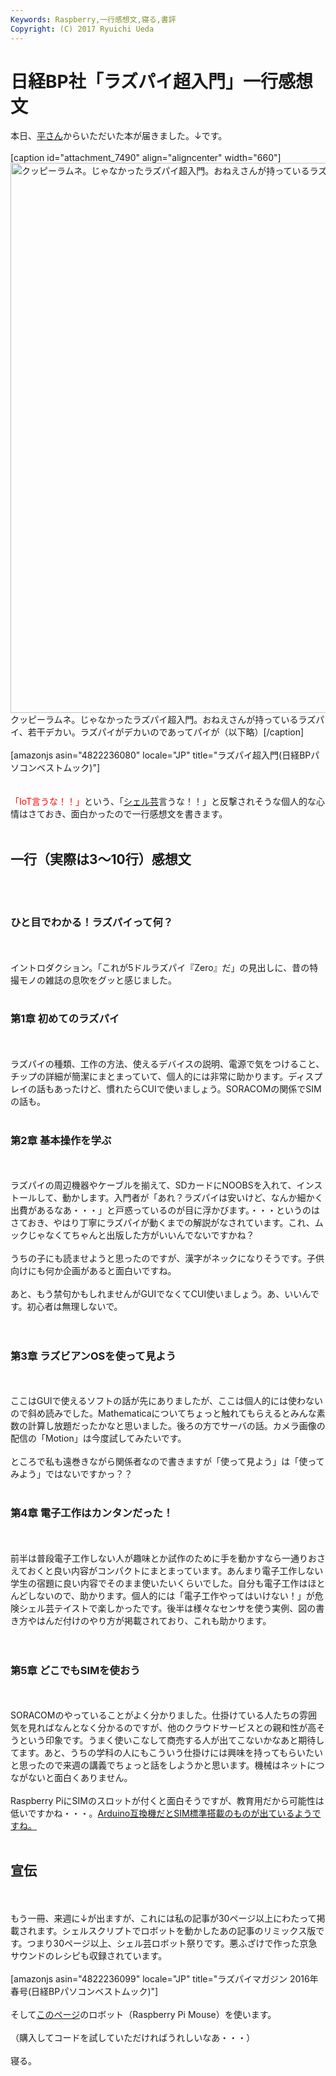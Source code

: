 ```yaml
---
Keywords: Raspberry,一行感想文,寝る,書評
Copyright: (C) 2017 Ryuichi Ueda
---
```


# 日経BP社「ラズパイ超入門」一行感想文
本日、<a href="http://www.mana-cat.com/" target="_blank">平さん</a>からいただいた本が届きました。↓です。<br />
<br />
[caption id="attachment_7490" align="aligncenter" width="660"]<a href="3630c3f6859aab209984e3330e77bd56-e1452606394540.jpeg" rel="attachment wp-att-7490"><img src="3630c3f6859aab209984e3330e77bd56-e1452606394540-768x1024.jpeg" alt="クッピーラムネ。じゃなかったラズパイ超入門。おねえさんが持っているラズパイ、若干デカい。" width="660" height="880" class="size-large wp-image-7490" /></a> クッピーラムネ。じゃなかったラズパイ超入門。おねえさんが持っているラズパイ、若干デカい。ラズパイがデカいのであってパイが（以下略）[/caption]<br />
<br />
[amazonjs asin="4822236080" locale="JP" title="ラズパイ超入門(日経BPパソコンベストムック)"]<br />
<br />
<br />
<span style="color:red">「IoT言うな！！」</span>という、「<a target="_blank" href="https://blog.ueda.asia/?p=7196">シェル芸</a>言うな！！」と反撃されそうな個人的な心情はさておき、面白かったので一行感想文を書きます。<br />
<br />
<h2>一行（実際は3〜10行）感想文</h2><br />
<br />
<h3>ひと目でわかる！ラズパイって何？</h3><br />
<br />
イントロダクション。「これが5ドルラズパイ『Zero』だ」の見出しに、昔の特撮モノの雑誌の息吹をグッと感じました。<br />
<br />
<h3>第1章 初めてのラズパイ</h3><br />
<br />
ラズパイの種類、工作の方法、使えるデバイスの説明、電源で気をつけること、チップの詳細が簡潔にまとまっていて、個人的には非常に助かります。ディスプレイの話もあったけど、慣れたらCUIで使いましょう。SORACOMの関係でSIMの話も。<br />
<br />
<h3>第2章 基本操作を学ぶ</h3><br />
<br />
ラズパイの周辺機器やケーブルを揃えて、SDカードにNOOBSを入れて、インストールして、動かします。入門者が「あれ？ラズパイは安いけど、なんか細かく出費があるなあ・・・」と戸惑っているのが目に浮かびます。・・・というのはさておき、やはり丁寧にラズパイが動くまでの解説がなされています。これ、ムックじゃなくてちゃんと出版した方がいいんでないですかね？<br />
<br />
うちの子にも読ませようと思ったのですが、漢字がネックになりそうです。子供向けにも何か企画があると面白いですね。<br />
<br />
あと、もう禁句かもしれませんがGUIでなくてCUI使いましょう。あ、いいんです。初心者は無理しないで。<br />
<br />
<br />
<h3>第3章 ラズビアンOSを使って見よう</h3><br />
<br />
ここはGUIで使えるソフトの話が先にありましたが、ここは個人的には使わないので斜め読みでした。Mathematicaについてちょっと触れてもらえるとみんな素数の計算し放題だったかなと思いました。後ろの方でサーバの話。カメラ画像の配信の「Motion」は今度試してみたいです。<br />
<br />
ところで私も遠巻きながら関係者なので書きますが「使って見よう」は「使ってみよう」ではないですかっ？？<br />
<br />
<h3>第4章 電子工作はカンタンだった！</h3><br />
<br />
前半は普段電子工作しない人が趣味とか試作のために手を動かすなら一通りおさえておくと良い内容がコンパクトにまとまっています。あんまり電子工作しない学生の宿題に良い内容でそのまま使いたいくらいでした。自分も電子工作はほとんどしないので、助かります。個人的には「電子工作やってはいけない！」が危険シェル芸テイストで楽しかったです。後半は様々なセンサを使う実例、図の書き方やはんだ付けのやり方が掲載されており、これも助かります。<br />
<br />
<br />
<h3>第5章 どこでもSIMを使おう</h3><br />
<br />
SORACOMのやっていることがよく分かりました。仕掛けている人たちの雰囲気を見ればなんとなく分かるのですが、他のクラウドサービスとの親和性が高そうという印象です。うまく使いこなして商売する人が出てこないかなあと期待してます。あと、うちの学科の人にもこういう仕掛けには興味を持ってもらいたいと思ったので来週の講義でちょっと話をしようかと思います。機械はネットにつながないと面白くありません。<br />
<br />
Raspberry PiにSIMのスロットが付くと面白そうですが、教育用だから可能性は低いですかね・・・。<a href="http://www.kickstarterfan.com/archives/6342" target="_blank">Arduino互換機だとSIM標準搭載のものが出ているようですね。</a><br />
<br />
<h2>宣伝</h2><br />
<br />
もう一冊、来週に↓が出ますが、これには私の記事が30ページ以上にわたって掲載されます。シェルスクリプトでロボットを動かしたあの記事のリミックス版です。つまり30ページ以上、シェル芸ロボット祭りです。悪ふざけで作った京急サウンドのレシピも収録されています。<br />
<br />
[amazonjs asin="4822236099" locale="JP" title="ラズパイマガジン 2016年春号(日経BPパソコンベストムック)"]<br />
<br />
そして<a href="http://itpro.nikkeibp.co.jp/linux/raspi/" target="_blank">このページ</a>のロボット（Raspberry Pi Mouse）を使います。<br />
<br />
（購入してコードを試していただければうれしいなあ・・・）<br />
<br />
寝る。
